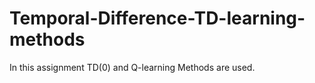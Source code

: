 # Temporal-Difference-TD-learning-methods
In this assignment TD(0) and Q-learning Methods are used.
